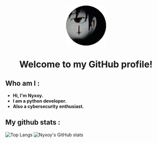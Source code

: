 <p align="center">
  <img src="nyxoy.png" alt="nyx" width="125">
</p>

<h1 align="center">Welcome to my GitHub profile!</h1>

## Who am I :

- **Hi, I'm Nyxoy.**
- **I am a python developer.**
- **Also a cybersecurity enthusiast.**

## My github stats :

![Top Langs](https://github-readme-stats.vercel.app/api/top-langs/?username=Nyxoy201&theme=onedark)
![Nyxoy's GitHub stats](https://github-readme-stats.vercel.app/api?username=Nyxoy201&theme=onedark)

